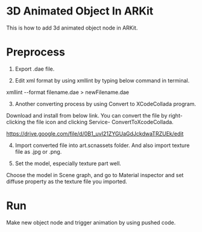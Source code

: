 # 3D Animated Object In ARKit
This is how to add 3d animated object node in ARKit.

# Preprocess
1. Export .dae file.

2. Edit xml format by using xmllint by typing below command in terminal.

xmllint --format filename.dae > newFilename.dae

3. Another converting process by using Convert to XCodeCollada program.

Download and install from below link. You can convert the file by  right-clicking the file icon and 
clicking Service- ConvertToXcodeCollada.

https://drive.google.com/file/d/0B1_uvI21ZYGUaGdJckdwaTRZUEk/edit

4. Import converted file into art.scnassets folder. And also import texture file as .jpg or .png.

5. Set the model, especially texture part well. 

Choose the model in Scene graph, and go to Material inspector and set diffuse property as the texture file you imported.

# Run
Make new object node and trigger animation by using pushed code.
